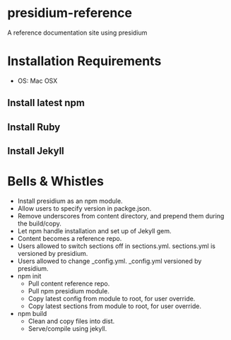 # presidium-reference

A reference documentation site using presidium
# Installation Requirements

- OS: Mac OSX

## Install latest npm
 
## Install Ruby

## Install Jekyll

# Bells & Whistles

- Install presidium as an npm module.
- Allow users to specify version in packge.json.
- Remove underscores from content directory, and prepend them during the build/copy.
- Let npm handle installation and set up of Jekyll gem.
- Content becomes a reference repo.
- Users allowed to switch sections off in sections.yml. sections.yml is versioned by presidium.
- Users allowed to change _config.yml. _config.yml versioned by presidium.
- npm init
    - Pull content reference repo.
    - Pull npm presidium module.
    - Copy latest config from module to root, for user override.
    - Copy latest sections from module to root, for user override.
- npm build
    - Clean and copy files into dist.
    - Serve/compile using jekyll.
